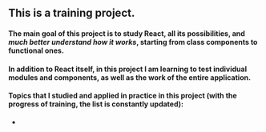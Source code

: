 ## This is a training project.

#### The main goal of this project is to study React, all its possibilities, and *much better understand how it works*, starting from class components to functional ones.<br> 
#### In addition to React itself, in this project I am learning to test individual modules and components, as well as the work of the entire application. <br> 
#### Topics that I studied and applied in practice in this project (with the progress of training, the list is constantly updated):
 -
